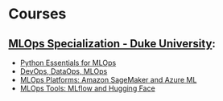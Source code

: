 # Courses

## [MLOps Specialization - Duke University](https://www.coursera.org/specializations/mlops-machine-learning-duke#courses):
* [Python Essentials for MLOps](https://www.coursera.org/learn/python-mlops-duke?specialization=mlops-machine-learning-duke)
* [DevOps, DataOps, MLOps](https://www.coursera.org/learn/devops-dataops-mlops-duke?specialization=mlops-machine-learning-duke)
* [MLOps Platforms: Amazon SageMaker and Azure ML](https://www.coursera.org/learn/mlops-aws-azure-duke?specialization=mlops-machine-learning-duke)
* [MLOps Tools: MLflow and Hugging Face](https://www.coursera.org/learn/mlops-mlflow-huggingface-duke?specialization=mlops-machine-learning-duke)
